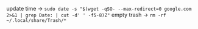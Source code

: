 update time -> `sudo date -s "$(wget -qSO- --max-redirect=0 google.com 2>&1 | grep Date: | cut -d' ' -f5-8)Z"`
empty trash -> `rm -rf ~/.local/share/Trash/*`
